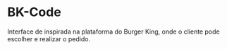 # BK-Code
 Interface de inspirada na plataforma do Burger King, onde o cliente pode escolher e realizar o pedido.
